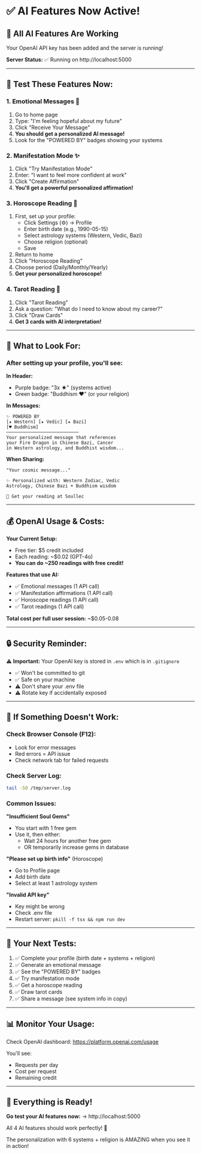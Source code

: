 # ✅ AI Features Now Active!

## 🎉 **All AI Features Are Working**

Your OpenAI API key has been added and the server is running!

**Server Status:** ✅ Running on http://localhost:5000

---

## 🧪 **Test These Features Now:**

### 1. **Emotional Messages** 💬
1. Go to home page
2. Type: "I'm feeling hopeful about my future"
3. Click "Receive Your Message"
4. **You should get a personalized AI message!**
5. Look for the "POWERED BY" badges showing your systems

### 2. **Manifestation Mode** ✨
1. Click "Try Manifestation Mode"
2. Enter: "I want to feel more confident at work"
3. Click "Create Affirmation"
4. **You'll get a powerful personalized affirmation!**

### 3. **Horoscope Reading** 🌟
1. First, set up your profile:
   - Click Settings (⚙️) → Profile
   - Enter birth date (e.g., 1990-05-15)
   - Select astrology systems (Western, Vedic, Bazi)
   - Choose religion (optional)
   - Save
2. Return to home
3. Click "Horoscope Reading"
4. Choose period (Daily/Monthly/Yearly)
5. **Get your personalized horoscope!**

### 4. **Tarot Reading** 🔮
1. Click "Tarot Reading"
2. Ask a question: "What do I need to know about my career?"
3. Click "Draw Cards"
4. **Get 3 cards with AI interpretation!**

---

## 🎨 **What to Look For:**

### After setting up your profile, you'll see:

**In Header:**
- Purple badge: "3x ★" (systems active)
- Green badge: "Buddhism ♥" (or your religion)

**In Messages:**
```
✨ POWERED BY
[★ Western] [★ Vedic] [★ Bazi]
[♥ Buddhism]
───────────────────────────
Your personalized message that references
your Fire Dragon in Chinese Bazi, Cancer
in Western astrology, and Buddhist wisdom...
```

**When Sharing:**
```
"Your cosmic message..."

✨ Personalized with: Western Zodiac, Vedic
Astrology, Chinese Bazi + Buddhism wisdom

🔮 Get your reading at Soullec
```

---

## 💰 **OpenAI Usage & Costs:**

**Your Current Setup:**
- Free tier: $5 credit included
- Each reading: ~$0.02 (GPT-4o)
- **You can do ~250 readings with free credit!**

**Features that use AI:**
- ✅ Emotional messages (1 API call)
- ✅ Manifestation affirmations (1 API call)
- ✅ Horoscope readings (1 API call)
- ✅ Tarot readings (1 API call)

**Total cost per full user session:** ~$0.05-0.08

---

## 🔒 **Security Reminder:**

⚠️ **Important:** Your OpenAI key is stored in `.env` which is in `.gitignore`
- ✅ Won't be committed to git
- ✅ Safe on your machine
- ⚠️ Don't share your .env file
- ⚠️ Rotate key if accidentally exposed

---

## 🐛 **If Something Doesn't Work:**

### Check Browser Console (F12):
- Look for error messages
- Red errors = API issue
- Check network tab for failed requests

### Check Server Log:
```bash
tail -50 /tmp/server.log
```

### Common Issues:

**"Insufficient Soul Gems"**
- You start with 1 free gem
- Use it, then either:
  - Wait 24 hours for another free gem
  - OR temporarily increase gems in database

**"Please set up birth info"** (Horoscope)
- Go to Profile page
- Add birth date
- Select at least 1 astrology system

**"Invalid API key"**
- Key might be wrong
- Check .env file
- Restart server: `pkill -f tsx && npm run dev`

---

## 🎯 **Your Next Tests:**

1. ✅ Complete your profile (birth date + systems + religion)
2. ✅ Generate an emotional message
3. ✅ See the "POWERED BY" badges
4. ✅ Try manifestation mode
5. ✅ Get a horoscope reading
6. ✅ Draw tarot cards
7. ✅ Share a message (see system info in copy)

---

## 📊 **Monitor Your Usage:**

Check OpenAI dashboard: https://platform.openai.com/usage

You'll see:
- Requests per day
- Cost per request
- Remaining credit

---

## 🚀 **Everything is Ready!**

**Go test your AI features now:**
→ http://localhost:5000

All 4 AI features should work perfectly! 🎉

The personalization with 6 systems + religion is AMAZING when you see it in action!